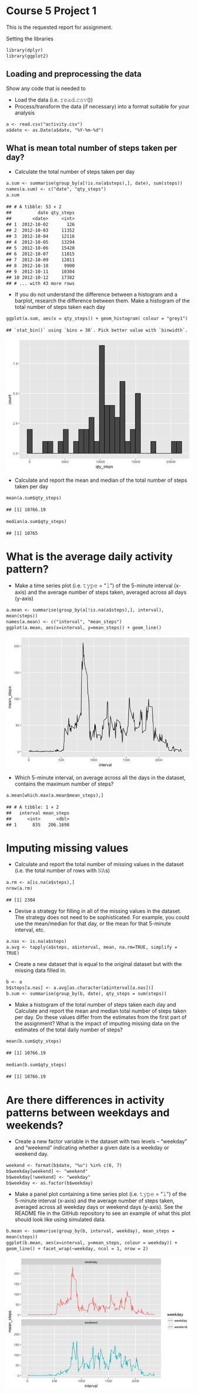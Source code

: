Course 5 Project 1
==================

This is the requested report for assignment.

Setting the libraries

    library(dplyr)
    library(ggplot2)

Loading and preprocessing the data
----------------------------------

Show any code that is needed to

-   Load the data (i.e. 𝚛𝚎𝚊𝚍.𝚌𝚜𝚟())
-   Process/transform the data (if necessary) into a format suitable for
    your analysis

<!-- -->

    a <- read.csv("activity.csv")
    a$date <- as.Date(a$date, "%Y-%m-%d")

What is mean total number of steps taken per day?
-------------------------------------------------

-   Calculate the total number of steps taken per day

<!-- -->

    a.sum <- summarise(group_by(a[!is.na(a$steps),], date), sum(steps))
    names(a.sum) <- c("date", "qty_steps")
    a.sum

    ## # A tibble: 53 × 2
    ##          date qty_steps
    ##        <date>     <int>
    ## 1  2012-10-02       126
    ## 2  2012-10-03     11352
    ## 3  2012-10-04     12116
    ## 4  2012-10-05     13294
    ## 5  2012-10-06     15420
    ## 6  2012-10-07     11015
    ## 7  2012-10-09     12811
    ## 8  2012-10-10      9900
    ## 9  2012-10-11     10304
    ## 10 2012-10-12     17382
    ## # ... with 43 more rows

-   If you do not understand the difference between a histogram and a
    barplot, research the difference between them. Make a histogram of
    the total number of steps taken each day

<!-- -->

    ggplot(a.sum, aes(x = qty_steps)) + geom_histogram( colour = "grey1")

    ## `stat_bin()` using `bins = 30`. Pick better value with `binwidth`.

![](PA1_template_files/figure-markdown_strict/unnamed-chunk-4-1.png)

-   Calculate and report the mean and median of the total number of
    steps taken per day

<!-- -->

    mean(a.sum$qty_steps)

    ## [1] 10766.19

    median(a.sum$qty_steps)

    ## [1] 10765

What is the average daily activity pattern?
===========================================

-   Make a time series plot (i.e. 𝚝𝚢𝚙𝚎 = "𝚕") of the 5-minute
    interval (x-axis) and the average number of steps taken, averaged
    across all days (y-axis)

<!-- -->

    a.mean <- summarise(group_by(a[!is.na(a$steps),], interval), mean(steps))
    names(a.mean) <- c("interval", "mean_steps")
    ggplot(a.mean, aes(x=interval, y=mean_steps)) + geom_line()

![](PA1_template_files/figure-markdown_strict/unnamed-chunk-6-1.png)

-   Which 5-minute interval, on average across all the days in the
    dataset, contains the maximum number of steps?

<!-- -->

    a.mean[which.max(a.mean$mean_steps),]

    ## # A tibble: 1 × 2
    ##   interval mean_steps
    ##      <int>      <dbl>
    ## 1      835   206.1698

Imputing missing values
=======================

-   Calculate and report the total number of missing values in the
    dataset (i.e. the total number of rows with 𝙽𝙰s)

<!-- -->

    a.rm <- a[is.na(a$steps),]
    nrow(a.rm)

    ## [1] 2304

-   Devise a strategy for filling in all of the missing values in
    the dataset. The strategy does not need to be sophisticated. For
    example, you could use the mean/median for that day, or the mean for
    that 5-minute interval, etc.

<!-- -->

    a.nas <- is.na(a$steps)
    a.avg <- tapply(a$steps, a$interval, mean, na.rm=TRUE, simplify = TRUE)

-   Create a new dataset that is equal to the original dataset but with
    the missing data filled in.

<!-- -->

    b <- a
    b$steps[a.nas] <- a.avg[as.character(a$interval[a.nas])]
    b.sum <- summarise(group_by(b, date), qty_steps = sum(steps))

-   Make a histogram of the total number of steps taken each day and
    Calculate and report the mean and median total number of steps taken
    per day. Do these values differ from the estimates from the first
    part of the assignment? What is the impact of imputing missing data
    on the estimates of the total daily number of steps?

<!-- -->

    mean(b.sum$qty_steps)

    ## [1] 10766.19

    median(b.sum$qty_steps)

    ## [1] 10766.19

Are there differences in activity patterns between weekdays and weekends?
=========================================================================

-   Create a new factor variable in the dataset with two levels –
    “weekday” and “weekend” indicating whether a given date is a weekday
    or weekend day.

<!-- -->

    weekend <- format(b$date, "%u") %in% c(6, 7)
    b$weekday[weekend] <- "weekend"
    b$weekday[!weekend] <- "weekday"
    b$weekday <- as.factor(b$weekday)

-   Make a panel plot containing a time series plot (i.e. 𝚝𝚢𝚙𝚎 = "𝚕") of
    the 5-minute interval (x-axis) and the average number of steps
    taken, averaged across all weekday days or weekend days (y-axis).
    See the README file in the GitHub repository to see an example of
    what this plot should look like using simulated data.

<!-- -->

    b.mean <- summarise(group_by(b, interval, weekday), mean_steps = mean(steps))
    ggplot(b.mean, aes(x=interval, y=mean_steps, colour = weekday)) + geom_line() + facet_wrap(~weekday, ncol = 1, nrow = 2)

![](PA1_template_files/figure-markdown_strict/unnamed-chunk-13-1.png)
